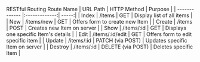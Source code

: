 RESTful Routing
Route Name | URL Path | HTTP Method | Purpose |
| ------------- |:-------------:| -----:|
| Index | /items | GET | Display list of all items |
| New | /items/new | GET | Offers form to create new Item |
| Create | /items | POST | Creates new Item on server |
| Show | /items/:id | GET | Displays one specific Item's details |
| Edit | /items/:id/edit | GET | Offers form to edit specific item |
| Update | /items/:id | PATCH (via POST) | Updates specific Item on server |
| Destroy | /items/:id | DELETE (via POST) | Deletes specific Item |
